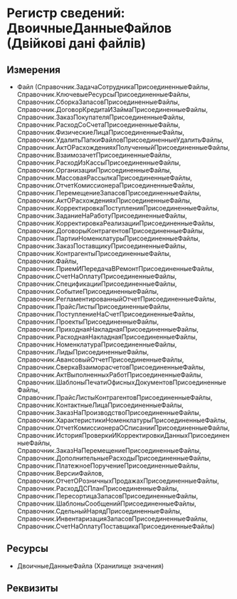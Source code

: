 ﻿# Регистр сведений: ДвоичныеДанныеФайлов (Двійкові дані файлів)

## Измерения

- Файл (Справочник.ЗадачаСотрудникаПрисоединенныеФайлы, Справочник.КлючевыеРесурсыПрисоединенныеФайлы, Справочник.СборкаЗапасовПрисоединенныеФайлы, Справочник.ДоговорКредитаИЗаймаПрисоединенныеФайлы, Справочник.ЗаказПокупателяПрисоединенныеФайлы, Справочник.РасходСоСчетаПрисоединенныеФайлы, Справочник.ФизическиеЛицаПрисоединенныеФайлы, Справочник.УдалитьПапкиФайловПрисоединенныеУдалитьФайлы, Справочник.АктОРасхожденияхПолученныйПрисоединенныеФайлы, Справочник.ВзаимозачетПрисоединенныеФайлы, Справочник.РасходИзКассыПрисоединенныеФайлы, Справочник.ОрганизацииПрисоединенныеФайлы, Справочник.МассоваяРассылкаПрисоединенныеФайлы, Справочник.ОтчетКомиссионераПрисоединенныеФайлы, Справочник.ПеремещениеЗапасовПрисоединенныеФайлы, Справочник.АктОРасхожденияхПрисоединенныеФайлы, Справочник.КорректировкаПоступленияПрисоединенныеФайлы, Справочник.ЗаданиеНаРаботуПрисоединенныеФайлы, Справочник.КорректировкаРеализацииПрисоединенныеФайлы, Справочник.ДоговорыКонтрагентовПрисоединенныеФайлы, Справочник.ПартииНоменклатурыПрисоединенныеФайлы, Справочник.ЗаказПоставщикуПрисоединенныеФайлы, Справочник.КонтрагентыПрисоединенныеФайлы, Справочник.Файлы, Справочник.ПриемИПередачаВРемонтПрисоединенныеФайлы, Справочник.СчетНаОплатуПрисоединенныеФайлы, Справочник.СпецификацииПрисоединенныеФайлы, Справочник.СобытиеПрисоединенныеФайлы, Справочник.РегламентированныйОтчетПрисоединенныеФайлы, Справочник.ПрайсЛистыПрисоединенныеФайлы, Справочник.ПоступлениеНаСчетПрисоединенныеФайлы, Справочник.ПроектыПрисоединенныеФайлы, Справочник.ПриходнаяНакладнаяПрисоединенныеФайлы, Справочник.РасходнаяНакладнаяПрисоединенныеФайлы, Справочник.НоменклатураПрисоединенныеФайлы, Справочник.ЛидыПрисоединенныеФайлы, Справочник.АвансовыйОтчетПрисоединенныеФайлы, Справочник.СверкаВзаиморасчетовПрисоединенныеФайлы, Справочник.АктВыполненныхРаботПрисоединенныеФайлы, Справочник.ШаблоныПечатиОфисныхДокументовПрисоединенныеФайлы, Справочник.ПрайсЛистыКонтрагентовПрисоединенныеФайлы, Справочник.КонтактныеЛицаПрисоединенныеФайлы, Справочник.ЗаказНаПроизводствоПрисоединенныеФайлы, Справочник.ХарактеристикиНоменклатурыПрисоединенныеФайлы, Справочник.ОтчетКомиссионераОСписанииПрисоединенныеФайлы, Справочник.ИсторияПроверкиИКорректировкиДанныхПрисоединенныеФайлы, Справочник.ЗаказНаПеремещениеПрисоединенныеФайлы, Справочник.ДополнительныеРасходыПрисоединенныеФайлы, Справочник.ПлатежноеПоручениеПрисоединенныеФайлы, Справочник.ВерсииФайлов, Справочник.ОтчетОРозничныхПродажахПрисоединенныеФайлы, Справочник.РасходДСПланПрисоединенныеФайлы, Справочник.ПересортицаЗапасовПрисоединенныеФайлы, Справочник.ШаблоныСообщенийПрисоединенныеФайлы, Справочник.СдельныйНарядПрисоединенныеФайлы, Справочник.ИнвентаризацияЗапасовПрисоединенныеФайлы, Справочник.СчетНаОплатуПоставщикаПрисоединенныеФайлы)

## Ресурсы

- ДвоичныеДанныеФайла (Хранилище значения)

## Реквизиты


